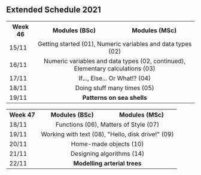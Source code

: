 ## Extended Schedule 2021

<table>
  <tr>
    <th>Week 46</th>
    <th>Modules (BSc)</th>
    <th>Modules (MSc)</th>
  </tr>
  <tr>
    <td>15/11</td>
    <td colspan="2" style="text-align:center">Getting started (01), Numeric variables and data types (02)</td>
  </tr>
  <tr>
    <td>16/11</td>
    <td colspan="2" style="text-align:center">Numeric variables and data types (02, continued), Elementary calculations (03)</td>
  </tr>
  <tr>
    <td>17/11</td>
    <td colspan="2" style="text-align:center">If..., Else... Or What!? (04)</td>
  </tr>
  <tr>
    <td>18/11</td>
    <td colspan="2" style="text-align:center">Doing stuff many times (05)</td>
  </tr>
  <tr>
    <td>19/11</td>
    <td colspan="2" style="text-align:center"><b>Patterns on sea shells</b></td>
  </tr>
</table>

<table>
  <tr>
    <th>Week 47</th>
    <th>Modules (BSc)</th>
    <th>Modules (MSc)</th>
  </tr>
  <tr>
    <td>18/11</td>
    <td colspan="2" style="text-align:center">Functions (06), Matters of Style (07)</td>
  </tr>
  <tr>
    <td>19/11</td>
    <td colspan="2" style="text-align:center">Working with text (08), "Hello, disk drive!" (09)</td>
  </tr>
  <tr>
    <td>20/11</td>
    <td colspan="2" style="text-align:center">Home-made objects (10)</td>
  </tr>
  <tr>
    <td>21/11</td>
    <td colspan="2" style="text-align:center">Designing algorithms (14)</td>
  </tr>
  <tr>
    <td>22/11</td>
    <td colspan="2" style="text-align:center"><b>Modelling arterial trees</b></td>
  </tr>
</table>
